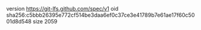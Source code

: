 version https://git-lfs.github.com/spec/v1
oid sha256:c5bbb26395e772cf514be3daa6ef0c37ce3e41789b7e61ae17f60c5001d8d548
size 2059
